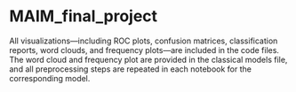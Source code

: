# MAIM_final_project
All visualizations—including ROC plots, confusion matrices, classification reports, word clouds, and frequency plots—are included in the code files. The word cloud and frequency plot are provided in the classical models file, and all preprocessing steps are repeated in each notebook for the corresponding model.
